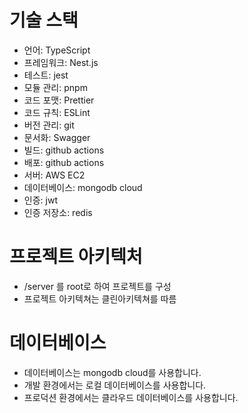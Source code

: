 # 기술 스택
- 언어: TypeScript
- 프레임워크: Nest.js
- 테스트: jest
- 모듈 관리: pnpm
- 코드 포맷: Prettier
- 코드 규칙: ESLint
- 버전 관리: git
- 문서화: Swagger
- 빌드: github actions
- 배포: github actions
- 서버: AWS EC2
- 데이터베이스: mongodb cloud
- 인증: jwt
- 인증 저장소: redis

# 프로젝트 아키텍처
- /server 를 root로 하여 프로젝트를 구성
- 프로젝트 아키텍쳐는 클린아키텍쳐를 따름

# 데이터베이스
- 데이터베이스는 mongodb cloud를 사용합니다.
- 개발 환경에서는 로컬 데이터베이스를 사용합니다.
- 프로덕션 환경에서는 클라우드 데이터베이스를 사용합니다.
